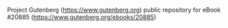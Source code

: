 Project Gutenberg (https://www.gutenberg.org) public repository for eBook #20885 (https://www.gutenberg.org/ebooks/20885)
